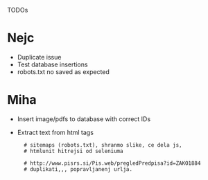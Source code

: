 TODOs

# Nejc
* Duplicate issue
* Test database insertions
* robots.txt no saved as expected

# Miha
* Insert image/pdfs to database with correct IDs
* Extract text from html tags

        # sitemaps (robots.txt), shranmo slike, ce dela js,
        # htmlunit hitrejsi od seleniuma

        # http://www.pisrs.si/Pis.web/pregledPredpisa?id=ZAKO1884
        # duplikati,,, popravljanenj urlja.